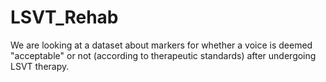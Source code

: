 # LSVT_Rehab
We are looking at a dataset about markers for whether a voice is deemed "acceptable" or not (according to therapeutic standards) after undergoing LSVT therapy.
